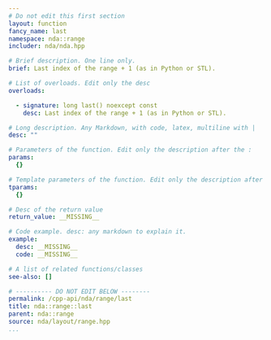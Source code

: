 ```yaml
---
# Do not edit this first section
layout: function
fancy_name: last
namespace: nda::range
includer: nda/nda.hpp

# Brief description. One line only.
brief: Last index of the range + 1 (as in Python or STL).

# List of overloads. Edit only the desc
overloads:

  - signature: long last() noexcept const
    desc: Last index of the range + 1 (as in Python or STL).

# Long description. Any Markdown, with code, latex, multiline with |
desc: ""

# Parameters of the function. Edit only the description after the :
params:
  {}

# Template parameters of the function. Edit only the description after the :
tparams:
  {}

# Desc of the return value
return_value: __MISSING__

# Code example. desc: any markdown to explain it.
example:
  desc: __MISSING__
  code: __MISSING__

# A list of related functions/classes
see-also: []

# ---------- DO NOT EDIT BELOW --------
permalink: /cpp-api/nda/range/last
title: nda::range::last
parent: nda::range
source: nda/layout/range.hpp
...
```



